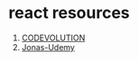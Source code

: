 # react resources

1. [CODEVOLUTION](https://www.youtube.com/watch?v=QFaFIcGhPoM&list=PLC3y8-rFHvwgg3vaYJgHGnModB54rxOk3)
2. [Jonas-Udemy](https://www.udemy.com/course/the-ultimate-react-course/)